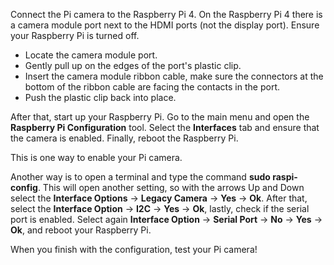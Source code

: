 Connect the Pi camera to the Raspberry Pi 4. On the Raspberry Pi 4 there is a camera module port next to the HDMI ports (not the display port). Ensure your Raspberry Pi is turned off.


* Locate the camera module port.
* Gently pull up on the edges of the port's plastic clip.
* Insert the camera module ribbon cable, make sure the connectors at the bottom of the ribbon cable are facing the contacts in the port.
* Push the plastic clip back into place.


After that, start up your Raspberry Pi. Go to the main menu and open the **Raspberry Pi Configuration** tool. Select the **Interfaces** tab and ensure that the camera is enabled. Finally, reboot the Raspberry Pi.


This is one way to enable your Pi camera.


Another way is to open a terminal and type the command **sudo raspi-config**. This will open another setting, so with the arrows Up and Down select the **Interface Options** -> **Legacy Camera** -> **Yes** -> **Ok**. After that, select the **Interface Option** -> **I2C** -> **Yes** -> **Ok**, lastly, check if the serial port is enabled. Select again **Interface Option** -> **Serial Port** -> **No** -> **Yes** -> **Ok**, and reboot your Raspberry Pi.


When you finish with the configuration, test your Pi camera!